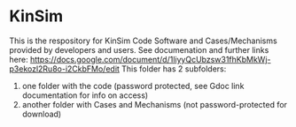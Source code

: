 # KinSim
This is the respository for KinSim Code Software and Cases/Mechanisms provided by developers and users. 
See documenation and further links here: https://docs.google.com/document/d/1liyyQcUbzsw31fhKbMkWj-p3ekozl2Ru8o-i2CkbFMo/edit
This folder has 2 subfolders:
  1. one folder with the code (password protected, see Gdoc link documentation for info on access)
  2. another folder with Cases and Mechanisms (not password-protected for download)
